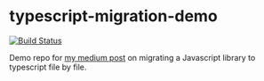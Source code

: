 # typescript-migration-demo
[![Build Status](https://travis-ci.com/ryancat/typescript-migration-demo.svg?branch=master)](https://travis-ci.com/ryancat/typescript-migration-demo)

Demo repo for [my medium post](https://medium.com/@ryancat/migrate-js-project-to-typescript-one-function-at-a-time-3128d8706024) on migrating a Javascript library to typescript file by file.